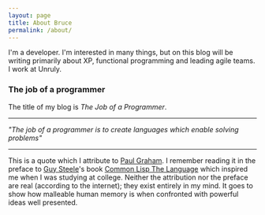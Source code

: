 ```yaml
---
layout: page
title: About Bruce
permalink: /about/
---
```


I'm a developer.  I'm interested in many things, but on this blog will be writing primarily about XP, functional
 programming and leading agile teams.  I work at Unruly.


### The job of a programmer

The title of my blog is _The Job of a Programmer_.

***

_"The job of a programmer is to create 
languages which enable solving problems"_

***

This is a quote which I attribute to [Paul Graham](http://https://en.wikipedia.org/wiki/Paul_Graham_(computer_programmer)). 
 I remember reading it in the preface to [Guy Steele]()'s book 
[Common Lisp The Language](https://www.cs.cmu.edu/Groups/AI/util/html/cltl/cltl2.html) which inspired me when I 
was studying at 
college.  Neither the attribution nor the preface are real (according to the internet); they exist entirely in 
my mind. It goes to show how malleable 
human memory is when confronted with powerful ideas well presented. 
